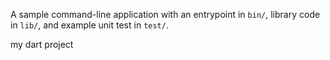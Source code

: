 A sample command-line application with an entrypoint in `bin/`, library code
in `lib/`, and example unit test in `test/`.

my dart project





































